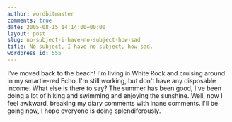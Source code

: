 ```yaml
---
author: wordbitmaster
comments: true
date: 2005-08-15 14:14:00+00:00
layout: post
slug: no-subject-i-have-no-subject-how-sad
title: No subject, I have no subject, how sad.
wordpress_id: 555
---
```


I've moved back to the beach! I'm living in White Rock and cruising around in my smartie-red Echo. I'm still working, but don't have any disposable income. What else is there to say? The summer has been good, I've been doing a lot of hiking and swimming and enjoying the sunshine. Well, now I feel awkward, breaking my diary comments with inane comments. I'll be going now, I hope everyone is doing splendiferously.
